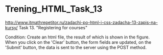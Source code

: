 # Trening_HTML_Task_13
http://www.itmathrepetitor.ru/zadachi-po-html-i-css-zadacha-13-zapis-na-kursy/
Task 13. "Registering for courses"

Condition: Create an html file, the result of which is shown in the figure. When you click on the 'Clear' button, the form fields are updated, on the 'Submit' button, the data is sent to the server using the POST method.

